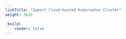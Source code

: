 ```yaml
---
linkTitle: "Import Cloud-hosted Kubernetes Cluster"
weight: 3010

_build:
    render: false
---
```

